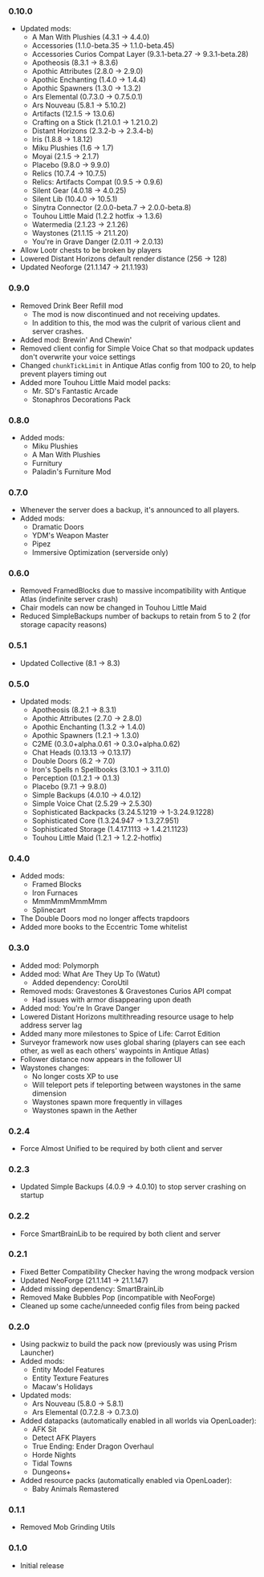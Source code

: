 ### 0.10.0
- Updated mods:
    - A Man With Plushies (4.3.1 -> 4.4.0)
    - Accessories (1.1.0-beta.35 -> 1.1.0-beta.45)
    - Accessories Curios Compat Layer (9.3.1-beta.27 -> 9.3.1-beta.28)
    - Apotheosis (8.3.1 -> 8.3.6)
    - Apothic Attributes (2.8.0 -> 2.9.0)
    - Apothic Enchanting (1.4.0 -> 1.4.4)
    - Apothic Spawners (1.3.0 -> 1.3.2)
    - Ars Elemental (0.7.3.0 -> 0.7.5.0.1)
    - Ars Nouveau (5.8.1 -> 5.10.2)
    - Artifacts (12.1.5 -> 13.0.6)
    - Crafting on a Stick (1.21.0.1 -> 1.21.0.2)
    - Distant Horizons (2.3.2-b -> 2.3.4-b)
    - Iris (1.8.8 -> 1.8.12)
    - Miku Plushies (1.6 -> 1.7)
    - Moyai (2.1.5 -> 2.1.7)
    - Placebo (9.8.0 -> 9.9.0)
    - Relics (10.7.4 -> 10.7.5)
    - Relics: Artifacts Compat (0.9.5 -> 0.9.6)
    - Silent Gear (4.0.18 -> 4.0.25)
    - Silent Lib (10.4.0 -> 10.5.1)
    - Sinytra Connector (2.0.0-beta.7 -> 2.0.0-beta.8)
    - Touhou Little Maid (1.2.2 hotfix -> 1.3.6)
    - Watermedia (2.1.23 -> 2.1.26)
    - Waystones (21.1.15 -> 21.1.20)
    - You're in Grave Danger (2.0.11 -> 2.0.13)
- Allow Lootr chests to be broken by players
- Lowered Distant Horizons default render distance (256 -> 128)
- Updated Neoforge (21.1.147 -> 21.1.193)

### 0.9.0
- Removed Drink Beer Refill mod
    - The mod is now discontinued and not receiving updates.
    - In addition to this, the mod was the culprit of various client and server crashes.
- Added mod: Brewin' And Chewin'
- Removed client config for Simple Voice Chat so that modpack updates don't overwrite your voice settings
- Changed `chunkTickLimit` in Antique Atlas config from 100 to 20, to help prevent players timing out
- Added more Touhou Little Maid model packs:
    - Mr. SD's Fantastic Arcade
    - Stonaphros Decorations Pack

### 0.8.0
- Added mods:
    - Miku Plushies
    - A Man With Plushies
    - Furnitury
    - Paladin's Furniture Mod

### 0.7.0
- Whenever the server does a backup, it's announced to all players.
- Added mods:
    - Dramatic Doors
    - YDM's Weapon Master
    - Pipez
    - Immersive Optimization (serverside only)

### 0.6.0
- Removed FramedBlocks due to massive incompatibility with Antique Atlas (indefinite server crash)
- Chair models can now be changed in Touhou Little Maid
- Reduced SimpleBackups number of backups to retain from 5 to 2 (for storage capacity reasons)

### 0.5.1
- Updated Collective (8.1 -> 8.3)

### 0.5.0
- Updated mods:
    - Apotheosis (8.2.1 -> 8.3.1)
    - Apothic Attributes (2.7.0 -> 2.8.0)
    - Apothic Enchanting (1.3.2 -> 1.4.0)
    - Apothic Spawners (1.2.1 -> 1.3.0)
    - C2ME (0.3.0+alpha.0.61 -> 0.3.0+alpha.0.62)
    - Chat Heads (0.13.13 -> 0.13.17)
    - Double Doors (6.2 -> 7.0)
    - Iron's Spells n Spellbooks (3.10.1 -> 3.11.0)
    - Perception (0.1.2.1 -> 0.1.3)
    - Placebo (9.7.1 -> 9.8.0)
    - Simple Backups (4.0.10 -> 4.0.12)
    - Simple Voice Chat (2.5.29 -> 2.5.30)
    - Sophisticated Backpacks (3.24.5.1219 -> 1-3.24.9.1228)
    - Sophisticated Core (1.3.24.947 -> 1.3.27.951)
    - Sophisticated Storage (1.4.17.1113 -> 1.4.21.1123)
    - Touhou Little Maid (1.2.1 -> 1.2.2-hotfix)

### 0.4.0
- Added mods:
    - Framed Blocks
    - Iron Furnaces
    - MmmMmmMmmMmm
    - Splinecart
- The Double Doors mod no longer affects trapdoors
- Added more books to the Eccentric Tome whitelist

### 0.3.0
- Added mod: Polymorph
- Added mod: What Are They Up To (Watut)
    - Added dependency: CoroUtil
- Removed mods: Gravestones & Gravestones Curios API compat
    - Had issues with armor disappearing upon death
- Added mod: You're In Grave Danger
- Lowered Distant Horizons multithreading resource usage to help address server lag
- Added many more milestones to Spice of Life: Carrot Edition
- Surveyor framework now uses global sharing (players can see each other, as well as each others' waypoints in Antique Atlas)
- Follower distance now appears in the follower UI
- Waystones changes:
    - No longer costs XP to use
    - Will teleport pets if teleporting between waystones in the same dimension
    - Waystones spawn more frequently in villages
    - Waystones spawn in the Aether

### 0.2.4
- Force Almost Unified to be required by both client and server

### 0.2.3
- Updated Simple Backups (4.0.9 -> 4.0.10) to stop server crashing on startup

### 0.2.2
- Force SmartBrainLib to be required by both client and server

### 0.2.1
- Fixed Better Compatibility Checker having the wrong modpack version
- Updated NeoForge (21.1.141 -> 21.1.147)
- Added missing dependency: SmartBrainLib
- Removed Make Bubbles Pop (incompatible with NeoForge)
- Cleaned up some cache/unneeded config files from being packed

### 0.2.0
- Using packwiz to build the pack now (previously was using Prism Launcher)
- Added mods:
    - Entity Model Features
    - Entity Texture Features
    - Macaw's Holidays
- Updated mods:
    - Ars Nouveau (5.8.0 -> 5.8.1)
    - Ars Elemental (0.7.2.8 -> 0.7.3.0)
- Added datapacks (automatically enabled in all worlds via OpenLoader):
    - AFK Sit
    - Detect AFK Players
    - True Ending: Ender Dragon Overhaul
    - Horde Nights
    - Tidal Towns
    - Dungeons+
- Added resource packs (automatically enabled via OpenLoader):
    - Baby Animals Remastered

### 0.1.1
- Removed Mob Grinding Utils

### 0.1.0
- Initial release

